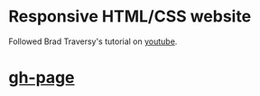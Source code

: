 # Responsive HTML/CSS website

Followed Brad Traversy's tutorial on [youtube](https://www.youtube.com/watch?v=Wm6CUkswsNw).

# [gh-page](https://abshekh.github.io/html-css-responsive-website/)
